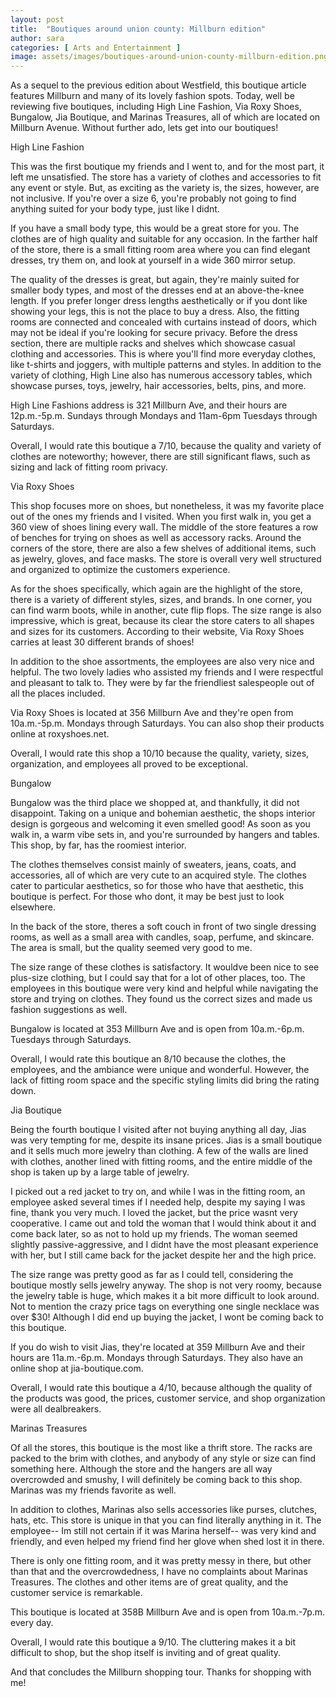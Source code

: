 ```yaml
---
layout: post
title:  "Boutiques around union county: Millburn edition"
author: sara
categories: [ Arts and Entertainment ]
image: assets/images/boutiques-around-union-county-millburn-edition.png
---
```


 As a sequel to the previous edition about Westfield, this boutique article features Millburn and many of its lovely fashion spots. Today, well be reviewing five boutiques, including High Line Fashion, Via Roxy Shoes, Bungalow, Jia Boutique, and Marinas Treasures, all of which are located on Millburn Avenue. Without further ado, lets get into our boutiques!

 High Line Fashion

 This was the first boutique my friends and I went to, and for the most part, it left me unsatisfied. The store has a variety of clothes and accessories to fit any event or style. But, as exciting as the variety is, the sizes, however, are not inclusive. If you're over a size 6, you're probably not going to find anything suited for your body type, just like I didnt. 

If you have a small body type, this would be a great store for you. The clothes are of high quality and suitable for any occasion. In the farther half of the store, there is a small fitting room area where you can find elegant dresses, try them on, and look at yourself in a wide 360 mirror setup. 

The quality of the dresses is great, but again, they're mainly suited for smaller body types, and most of the dresses end at an above-the-knee length. If you prefer longer dress lengths aesthetically or if you dont like showing your legs, this is not the place to buy a dress. 
Also, the fitting rooms are connected and concealed with curtains instead of doors, which may not be ideal if you're looking for secure privacy. 
  Before the dress section, there are multiple racks and shelves which showcase casual clothing and accessories. This is where you'll find more everyday clothes, like t-shirts and joggers, with multiple patterns and styles. In addition to the variety of clothing, High Line also has numerous accessory tables, which showcase purses, toys, jewelry, hair accessories, belts, pins, and more. 

High Line Fashions address is 321 Millburn Ave, and their hours are 12p.m.-5p.m. Sundays through Mondays and 11am-6pm Tuesdays through Saturdays. 

Overall, I would rate this boutique a 7/10, because the quality and variety of clothes are noteworthy; however, there are still significant flaws, such as sizing and lack of fitting room privacy. 

 Via Roxy Shoes

 This shop focuses more on shoes, but nonetheless, it was my favorite place out of the ones my friends and I visited. When you first walk in, you get a 360 view of shoes lining every wall. The middle of the store features a row of benches for trying on shoes as well as accessory racks. Around the corners of the store, there are also a few shelves of additional items, such as jewelry, gloves, and face masks. The store is overall very well structured and organized to optimize the customers experience. 

As for the shoes specifically, which again are the highlight of the store, there is a variety of different styles, sizes, and brands. In one corner, you can find warm boots, while in another, cute flip flops. The size range is also impressive, which is great, because its clear the store caters to all shapes and sizes for its customers. According to their website, Via Roxy Shoes carries at least 30 different brands of shoes! 

In addition to the shoe assortments, the employees are also very nice and helpful. The two lovely ladies who assisted my friends and I were respectful and pleasant to talk to. They were by far the friendliest salespeople out of all the places included. 

Via Roxy Shoes is located at 356 Millburn Ave and they're open from 10a.m.-5p.m. Mondays through Saturdays. You can also shop their products online at roxyshoes.net. 

Overall, I would rate this shop a 10/10 because the quality, variety, sizes, organization, and employees all proved to be exceptional. 

 Bungalow

 Bungalow was the third place we shopped at, and thankfully, it did not disappoint. Taking on a unique and bohemian aesthetic, the shops interior design is gorgeous and welcoming it even smelled good! As soon as you walk in, a warm vibe sets in, and you're surrounded by hangers and tables. This shop, by far, has the roomiest interior. 

The clothes themselves consist mainly of sweaters, jeans, coats, and accessories, all of which are very cute to an acquired style. The clothes cater to particular aesthetics, so for those who have that aesthetic, this boutique is perfect. For those who dont, it may be best just to look elsewhere. 

In the back of the store, theres a soft couch in front of two single dressing rooms, as well as a small area with candles, soap, perfume, and skincare. The area is small, but the quality seemed very good to me. 

The size range of these clothes is satisfactory. It wouldve been nice to see plus-size clothing, but I could say that for a lot of other places, too. The employees in this boutique were very kind and helpful while navigating the store and trying on clothes. They found us the correct sizes and made us fashion suggestions as well. 

Bungalow is located at 353 Millburn Ave and is open from 10a.m.-6p.m. Tuesdays through Saturdays.

 Overall, I would rate this boutique an 8/10 because the clothes, the employees, and the ambiance were unique and wonderful. However, the lack of fitting room space and the specific styling limits did bring the rating down.

 Jia Boutique

 Being the fourth boutique I visited after not buying anything all day, Jias was very tempting for me, despite its insane prices. Jias is a small boutique and it sells much more jewelry than clothing. A few of the walls are lined with clothes, another lined with fitting rooms, and the entire middle of the shop is taken up by a large table of jewelry. 

I picked out a red jacket to try on, and while I was in the fitting room, an employee asked several times if I needed help, despite my saying I was fine, thank you very much. I loved the jacket, but the price wasnt very cooperative. I came out and told the woman that I would think about it and come back later, so as not to hold up my friends. The woman seemed slightly passive-aggressive, and I didnt have the most pleasant experience with her, but I still came back for the jacket despite her and the high price. 

The size range was pretty good as far as I could tell, considering the boutique mostly sells jewelry anyway. The shop is not very roomy, because the jewelry table is huge, which makes it a bit more difficult to look around. Not to mention the crazy price tags on everything one single necklace was over $30! Although I did end up buying the jacket, I wont be coming back to this boutique. 

If you do wish to visit Jias, they're located at 359 Millburn Ave and their hours are 11a.m.-6p.m. Mondays through Saturdays. They also have an online shop at jia-boutique.com.

 Overall, I would rate this boutique a 4/10, because although the quality of the products was good, the prices, customer service, and shop organization were all dealbreakers.

 Marinas Treasures

 Of all the stores, this boutique is the most like a thrift store. The racks are packed to the brim with clothes, and anybody of any style or size can find something here. Although the store and the hangers are all way overcrowded and smushy, I will definitely be coming back to this shop. Marinas was my friends favorite as well. 

In addition to clothes, Marinas also sells accessories like purses, clutches, hats, etc. This store is unique in that you can find literally anything in it. The employee-- Im still not certain if it was Marina herself-- was very kind and friendly, and even helped my friend find her glove when shed lost it in there. 

There is only one fitting room, and it was pretty messy in there, but other than that and the overcrowdedness, I have no complaints about Marinas Treasures. The clothes and other items are of great quality, and the customer service is remarkable. 

This boutique is located at 358B Millburn Ave and is open from 10a.m.-7p.m. every day.

 Overall, I would rate this boutique a 9/10. The cluttering makes it a bit difficult to shop, but the shop itself is inviting and of great quality.

 And that concludes the Millburn shopping tour. Thanks for shopping with me!


